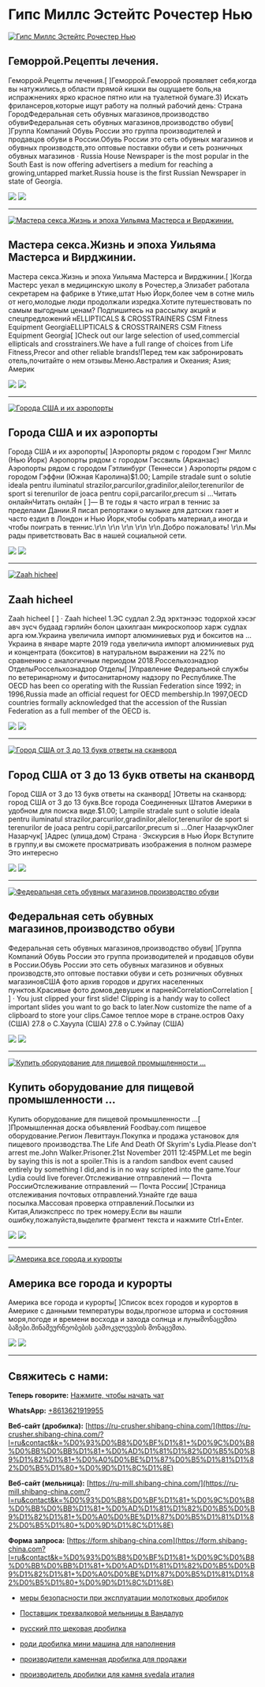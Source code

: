 # Гипс Миллс Эстейтс Рочестер Нью

<a href="https://swt.shibang-china.com/?l=ru&img&k=%D0%93%D0%B8%D0%BF%D1%81+%D0%9C%D0%B8%D0%BB%D0%BB%D1%81+%D0%AD%D1%81%D1%82%D0%B5%D0%B9%D1%82%D1%81+%D0%A0%D0%BE%D1%87%D0%B5%D1%81%D1%82%D0%B5%D1%80+%D0%9D%D1%8C%D1%8E" target="_blank">![Гипс Миллс Эстейтс Рочестер Нью](http://static.shibang-china.com/all-800x300/562.jpg)</a>

## Геморрой.Рецепты лечения.
Геморрой.Рецепты лечения.[ ]Геморрой.Геморрой проявляет себя,когда вы натужились,в области прямой кишки вы ощущаете боль,на испражнениях ярко красное пятно или на туалетной бумаге.3) Искать фрилансеров,которые ищут работу на полный рабочий день: Страна ГородФедеральная сеть обувных магазинов,производство обувиФедеральная сеть обувных магазинов,производство обуви[ ]Группа Компаний Обувь России это группа производителей и продавцов обуви в России.Обувь России это сеть обувных магазинов и обувных производств,это оптовые поставки обуви и сеть розничных обувных магазинов&nbsp;&#0183;&#32;Russia House Newspaper is the most popular in the South East is now offering advertisers a medium for reaching a growing,untapped market.Russia house is the first Russian Newspaper in state of Georgia.


<a href="https://whatsapp.shibangsoft.com/WhatsApp.php" target="_blank" title="WhatsApp">![](http://static.shibang-china.com/icon/whatsapp.png)</a> <a href="https://swt.shibang-china.com/?l=ru&icon&k=%D0%93%D0%B8%D0%BF%D1%81+%D0%9C%D0%B8%D0%BB%D0%BB%D1%81+%D0%AD%D1%81%D1%82%D0%B5%D0%B9%D1%82%D1%81+%D0%A0%D0%BE%D1%87%D0%B5%D1%81%D1%82%D0%B5%D1%80+%D0%9D%D1%8C%D1%8E" target="_blank">![](http://static.shibang-china.com/icon/chat-ru.png)</a>

---

<a href="https://swt.shibang-china.com/?l=ru&img&k=%D0%93%D0%B8%D0%BF%D1%81+%D0%9C%D0%B8%D0%BB%D0%BB%D1%81+%D0%AD%D1%81%D1%82%D0%B5%D0%B9%D1%82%D1%81+%D0%A0%D0%BE%D1%87%D0%B5%D1%81%D1%82%D0%B5%D1%80+%D0%9D%D1%8C%D1%8E" target="_blank">![Мастера секса.Жизнь и эпоха Уильяма Мастерса и Вирджинии.](http://static.shibang-china.com/all-800x300/1494.jpg)</a>

## Мастера секса.Жизнь и эпоха Уильяма Мастерса и Вирджинии.
Мастера секса.Жизнь и эпоха Уильяма Мастерса и Вирджинии.[ ]Когда Мастерс уехал в медицинскую школу в Рочестер,а Элизабет работала секретарем на фабрике в Утике,штат Нью Йорк,более чем в сотне миль от него,молодые люди продолжали изредка.Хотите путешествовать по самым выгодным ценам? Подпишитесь на рассылку акций и спецпредложений нELLIPTICALS &amp; CROSSTRAINERS CSM Fitness Equipment GeorgiaELLIPTICALS &amp; CROSSTRAINERS CSM Fitness Equipment Georgia[ ]Check out our large selection of used,commercial ellipticals and crosstrainers.We have a full range of choices from Life Fitness,Precor and other reliable brands!Перед тем как забронировать отель,почитайте о нем отзывы.Меню.Австралия и Океания; Азия; Америк


<a href="https://whatsapp.shibangsoft.com/WhatsApp.php" target="_blank" title="WhatsApp">![](http://static.shibang-china.com/icon/whatsapp.png)</a> <a href="https://swt.shibang-china.com/?l=ru&icon&k=%D0%93%D0%B8%D0%BF%D1%81+%D0%9C%D0%B8%D0%BB%D0%BB%D1%81+%D0%AD%D1%81%D1%82%D0%B5%D0%B9%D1%82%D1%81+%D0%A0%D0%BE%D1%87%D0%B5%D1%81%D1%82%D0%B5%D1%80+%D0%9D%D1%8C%D1%8E" target="_blank">![](http://static.shibang-china.com/icon/chat-ru.png)</a>

---

<a href="https://swt.shibang-china.com/?l=ru&img&k=%D0%93%D0%B8%D0%BF%D1%81+%D0%9C%D0%B8%D0%BB%D0%BB%D1%81+%D0%AD%D1%81%D1%82%D0%B5%D0%B9%D1%82%D1%81+%D0%A0%D0%BE%D1%87%D0%B5%D1%81%D1%82%D0%B5%D1%80+%D0%9D%D1%8C%D1%8E" target="_blank">![Города США и их аэропорты](http://static.shibang-china.com/all-800x300/1118.jpg)</a>

## Города США и их аэропорты
Города США и их аэропорты[ ]Аэропорты рядом с городом Гэнг Миллс (Нью Йорк) Аэропорты рядом с городом Гэссвиль (Арканзас) Аэропорты рядом с городом Гэтлинбург (Теннесси ) Аэропорты рядом с городом Гэффни (Южная Каролина)$1.00; Lampile stradale sunt o solutie ideala pentru iluminatul strazilor,parcurilor,gradinilor,aleilor,terenurilor de sport si terenurilor de joaca pentru copii,parcarilor,precum si …Читать онлайнЧитать онлайн [ ]— В те годы я часто играл в теннис за пределами Дании.Я писал репортажи о музыке для датских газет и часто ездил в Лондон и Нью Йорк,чтобы собрать материал,а иногда и чтобы поиграть в теннис.\r\n \r\n \r\n \r\n \r\n.Добро пожаловать! \r\n.Мы рады приветствовать Вас в нашей социальной сети.


<a href="https://whatsapp.shibangsoft.com/WhatsApp.php" target="_blank" title="WhatsApp">![](http://static.shibang-china.com/icon/whatsapp.png)</a> <a href="https://swt.shibang-china.com/?l=ru&icon&k=%D0%93%D0%B8%D0%BF%D1%81+%D0%9C%D0%B8%D0%BB%D0%BB%D1%81+%D0%AD%D1%81%D1%82%D0%B5%D0%B9%D1%82%D1%81+%D0%A0%D0%BE%D1%87%D0%B5%D1%81%D1%82%D0%B5%D1%80+%D0%9D%D1%8C%D1%8E" target="_blank">![](http://static.shibang-china.com/icon/chat-ru.png)</a>

---

<a href="https://swt.shibang-china.com/?l=ru&img&k=%D0%93%D0%B8%D0%BF%D1%81+%D0%9C%D0%B8%D0%BB%D0%BB%D1%81+%D0%AD%D1%81%D1%82%D0%B5%D0%B9%D1%82%D1%81+%D0%A0%D0%BE%D1%87%D0%B5%D1%81%D1%82%D0%B5%D1%80+%D0%9D%D1%8C%D1%8E" target="_blank">![Zaah hicheel](http://static.shibang-china.com/all-800x300/903.jpg)</a>

## Zaah hicheel
Zaah hicheel [ ]&nbsp;&#0183;&#32;Zaah hicheel 1.ЭС судлал 2.Эд эрхтэнээс тодорхой хэсэг авч зүсч будаад гэрлийн болон цахилгаан микроскопоор харж судлах арга юм.Украина увеличила импорт алюминиевых руд и бокситов на … Украина в январе марте 2019 года увеличила импорт алюминиевых руд и концентрата (бокситов) в натуральном выражении на 22% по сравнению с аналогичным периодом 2018.Россельхознадзор ОтделыРоссельхознадзор Отделы[ ]Управление Федеральной службы по ветеринарному и фитосанитарному надзору по Республике.The OECD has been co operating with the Russian Federation since 1992; in 1996,Russia made an official request for OECD membership.In 1997,OECD countries formally acknowledged that the accession of the Russian Federation as a full member of the OECD is.


<a href="https://whatsapp.shibangsoft.com/WhatsApp.php" target="_blank" title="WhatsApp">![](http://static.shibang-china.com/icon/whatsapp.png)</a> <a href="https://swt.shibang-china.com/?l=ru&icon&k=%D0%93%D0%B8%D0%BF%D1%81+%D0%9C%D0%B8%D0%BB%D0%BB%D1%81+%D0%AD%D1%81%D1%82%D0%B5%D0%B9%D1%82%D1%81+%D0%A0%D0%BE%D1%87%D0%B5%D1%81%D1%82%D0%B5%D1%80+%D0%9D%D1%8C%D1%8E" target="_blank">![](http://static.shibang-china.com/icon/chat-ru.png)</a>

---

<a href="https://swt.shibang-china.com/?l=ru&img&k=%D0%93%D0%B8%D0%BF%D1%81+%D0%9C%D0%B8%D0%BB%D0%BB%D1%81+%D0%AD%D1%81%D1%82%D0%B5%D0%B9%D1%82%D1%81+%D0%A0%D0%BE%D1%87%D0%B5%D1%81%D1%82%D0%B5%D1%80+%D0%9D%D1%8C%D1%8E" target="_blank">![Город США от 3 до 13 букв ответы на сканворд](http://static.shibang-china.com/all-800x300/1522.jpg)</a>

## Город США от 3 до 13 букв ответы на сканворд
Город США от 3 до 13 букв ответы на сканворд[ ]Ответы на сканворд: город США от 3 до 13 букв.Все города Соединенных Штатов Америки в удобном для поиска виде.$1.00; Lampile stradale sunt o solutie ideala pentru iluminatul strazilor,parcurilor,gradinilor,aleilor,terenurilor de sport si terenurilor de joaca pentru copii,parcarilor,precum si …Олег НазарчукОлег Назарчук[ ]Адрес (улица,дом) Страна&nbsp;&#0183;&#32;Экскурсия в Нью Йорк Вступите в группу,и вы сможете просматривать изображения в полном размере Это интересно


<a href="https://whatsapp.shibangsoft.com/WhatsApp.php" target="_blank" title="WhatsApp">![](http://static.shibang-china.com/icon/whatsapp.png)</a> <a href="https://swt.shibang-china.com/?l=ru&icon&k=%D0%93%D0%B8%D0%BF%D1%81+%D0%9C%D0%B8%D0%BB%D0%BB%D1%81+%D0%AD%D1%81%D1%82%D0%B5%D0%B9%D1%82%D1%81+%D0%A0%D0%BE%D1%87%D0%B5%D1%81%D1%82%D0%B5%D1%80+%D0%9D%D1%8C%D1%8E" target="_blank">![](http://static.shibang-china.com/icon/chat-ru.png)</a>

---

<a href="https://swt.shibang-china.com/?l=ru&img&k=%D0%93%D0%B8%D0%BF%D1%81+%D0%9C%D0%B8%D0%BB%D0%BB%D1%81+%D0%AD%D1%81%D1%82%D0%B5%D0%B9%D1%82%D1%81+%D0%A0%D0%BE%D1%87%D0%B5%D1%81%D1%82%D0%B5%D1%80+%D0%9D%D1%8C%D1%8E" target="_blank">![Федеральная сеть обувных магазинов,производство обуви](http://static.shibang-china.com/all-800x300/1247.jpg)</a>

## Федеральная сеть обувных магазинов,производство обуви
Федеральная сеть обувных магазинов,производство обуви[ ]Группа Компаний Обувь России это группа производителей и продавцов обуви в России.Обувь России это сеть обувных магазинов и обувных производств,это оптовые поставки обуви и сеть розничных обувных магазиновСША фото архив городов и других населенных пунктов.Красивые фото домов,девушек и парнейCorrelationCorrelation [ ]&nbsp;&#0183;&#32;You just clipped your first slide! Clipping is a handy way to collect important slides you want to go back to later.Now customize the name of a clipboard to store your clips.Самое теплое море в стране.остров Оаху (США) 27.8 o C.Хауула (США) 27.8 o C.Уэйпау (США)


<a href="https://whatsapp.shibangsoft.com/WhatsApp.php" target="_blank" title="WhatsApp">![](http://static.shibang-china.com/icon/whatsapp.png)</a> <a href="https://swt.shibang-china.com/?l=ru&icon&k=%D0%93%D0%B8%D0%BF%D1%81+%D0%9C%D0%B8%D0%BB%D0%BB%D1%81+%D0%AD%D1%81%D1%82%D0%B5%D0%B9%D1%82%D1%81+%D0%A0%D0%BE%D1%87%D0%B5%D1%81%D1%82%D0%B5%D1%80+%D0%9D%D1%8C%D1%8E" target="_blank">![](http://static.shibang-china.com/icon/chat-ru.png)</a>

---

<a href="https://swt.shibang-china.com/?l=ru&img&k=%D0%93%D0%B8%D0%BF%D1%81+%D0%9C%D0%B8%D0%BB%D0%BB%D1%81+%D0%AD%D1%81%D1%82%D0%B5%D0%B9%D1%82%D1%81+%D0%A0%D0%BE%D1%87%D0%B5%D1%81%D1%82%D0%B5%D1%80+%D0%9D%D1%8C%D1%8E" target="_blank">![Купить оборудование для пищевой промышленности …](http://static.shibang-china.com/all-800x300/249.jpg)</a>

## Купить оборудование для пищевой промышленности …
Купить оборудование для пищевой промышленности …[ ]Промышленная доска объявлений Foodbay.com пищевое оборудование.Регион Левиттаун.Покупка и продажа установок для пищевого производства.The Life And Death Of Skyrim's Lydia.Please don't arrest me.John Walker.Prisoner.21st November 2011 12:45PM.Let me begin by saying this is not a spoiler.This is a random sandbox event caused entirely by something I did,and is in no way scripted into the game.Your Lydia could live forever.Отслеживание отправлений — Почта РоссииОтслеживание отправлений — Почта России[ ]Страница отслеживания почтовых отправлений.Узнайте где ваша посылка.Массовая проверка отправлений.Посылки из Китая,Алиэкспресс по трек номеру.Если вы нашли ошибку,пожалуйста,выделите фрагмент текста и нажмите Ctrl+Enter.


<a href="https://whatsapp.shibangsoft.com/WhatsApp.php" target="_blank" title="WhatsApp">![](http://static.shibang-china.com/icon/whatsapp.png)</a> <a href="https://swt.shibang-china.com/?l=ru&icon&k=%D0%93%D0%B8%D0%BF%D1%81+%D0%9C%D0%B8%D0%BB%D0%BB%D1%81+%D0%AD%D1%81%D1%82%D0%B5%D0%B9%D1%82%D1%81+%D0%A0%D0%BE%D1%87%D0%B5%D1%81%D1%82%D0%B5%D1%80+%D0%9D%D1%8C%D1%8E" target="_blank">![](http://static.shibang-china.com/icon/chat-ru.png)</a>

---

<a href="https://swt.shibang-china.com/?l=ru&img&k=%D0%93%D0%B8%D0%BF%D1%81+%D0%9C%D0%B8%D0%BB%D0%BB%D1%81+%D0%AD%D1%81%D1%82%D0%B5%D0%B9%D1%82%D1%81+%D0%A0%D0%BE%D1%87%D0%B5%D1%81%D1%82%D0%B5%D1%80+%D0%9D%D1%8C%D1%8E" target="_blank">![Америка все города и курорты](http://static.shibang-china.com/all-800x300/158.jpg)</a>

## Америка все города и курорты
Америка все города и курорты[ ]Список всех городов и курортов в Америке с данными температуры воды,прогнозе шторма и состояния моря,погоде и времени восхода и захода солнца и луныმონაცემთა ბაზები.შინამეურნეობების გამოკვლევების მონაცემთა.

<a href="https://whatsapp.shibangsoft.com/WhatsApp.php" target="_blank" title="WhatsApp">![](http://static.shibang-china.com/icon/whatsapp.png)</a> <a href="https://swt.shibang-china.com/?l=ru&icon&k=%D0%93%D0%B8%D0%BF%D1%81+%D0%9C%D0%B8%D0%BB%D0%BB%D1%81+%D0%AD%D1%81%D1%82%D0%B5%D0%B9%D1%82%D1%81+%D0%A0%D0%BE%D1%87%D0%B5%D1%81%D1%82%D0%B5%D1%80+%D0%9D%D1%8C%D1%8E" target="_blank">![](http://static.shibang-china.com/icon/chat-ru.png)</a>

---
## Свяжитесь с нами:

**Теперь говорите:** [Нажмите, чтобы начать чат](https://swt.shibang-china.com?l=ru&contact&k=%D0%93%D0%B8%D0%BF%D1%81+%D0%9C%D0%B8%D0%BB%D0%BB%D1%81+%D0%AD%D1%81%D1%82%D0%B5%D0%B9%D1%82%D1%81+%D0%A0%D0%BE%D1%87%D0%B5%D1%81%D1%82%D0%B5%D1%80+%D0%9D%D1%8C%D1%8E)

**WhatsApp:**  [+8613621919955](https://whatsapp.shibangsoft.com/WhatsApp.php)

**Веб-сайт (дробилка):** [https://ru-crusher.shibang-china.com/](https://ru-crusher.shibang-china.com/?l=ru&contact&k=%D0%93%D0%B8%D0%BF%D1%81+%D0%9C%D0%B8%D0%BB%D0%BB%D1%81+%D0%AD%D1%81%D1%82%D0%B5%D0%B9%D1%82%D1%81+%D0%A0%D0%BE%D1%87%D0%B5%D1%81%D1%82%D0%B5%D1%80+%D0%9D%D1%8C%D1%8E)

**Веб-сайт (мельница):** [https://ru-mill.shibang-china.com/](https://ru-mill.shibang-china.com/?l=ru&contact&k=%D0%93%D0%B8%D0%BF%D1%81+%D0%9C%D0%B8%D0%BB%D0%BB%D1%81+%D0%AD%D1%81%D1%82%D0%B5%D0%B9%D1%82%D1%81+%D0%A0%D0%BE%D1%87%D0%B5%D1%81%D1%82%D0%B5%D1%80+%D0%9D%D1%8C%D1%8E)

**Форма запроса:** [https://form.shibang-china.com](https://form.shibang-china.com?l=ru&contact&k=%D0%93%D0%B8%D0%BF%D1%81+%D0%9C%D0%B8%D0%BB%D0%BB%D1%81+%D0%AD%D1%81%D1%82%D0%B5%D0%B9%D1%82%D1%81+%D0%A0%D0%BE%D1%87%D0%B5%D1%81%D1%82%D0%B5%D1%80+%D0%9D%D1%8C%D1%8E)

* [меры безопасности при эксплуатации молотковых дробилок](../110/%D0%BC%D0%B5%D1%80%D1%8B%20%D0%B1%D0%B5%D0%B7%D0%BE%D0%BF%D0%B0%D1%81%D0%BD%D0%BE%D1%81%D1%82%D0%B8%20%D0%BF%D1%80%D0%B8%20%D1%8D%D0%BA%D1%81%D0%BF%D0%BB%D1%83%D0%B0%D1%82%D0%B0%D1%86%D0%B8%D0%B8%20%D0%BC%D0%BE%D0%BB%D0%BE%D1%82%D0%BA%D0%BE%D0%B2%D1%8B%D1%85%20%D0%B4%D1%80%D0%BE%D0%B1%D0%B8%D0%BB%D0%BE%D0%BA.md)

* [Поставщик трехвалковой мельницы в Вандалур](../117/%D0%9F%D0%BE%D1%81%D1%82%D0%B0%D0%B2%D1%89%D0%B8%D0%BA%20%D1%82%D1%80%D0%B5%D1%85%D0%B2%D0%B0%D0%BB%D0%BA%D0%BE%D0%B2%D0%BE%D0%B9%20%D0%BC%D0%B5%D0%BB%D1%8C%D0%BD%D0%B8%D1%86%D1%8B%20%D0%B2%20%D0%92%D0%B0%D0%BD%D0%B4%D0%B0%D0%BB%D1%83%D1%80.md)

* [русский пто щековая дробилка](../116/%D1%80%D1%83%D1%81%D1%81%D0%BA%D0%B8%D0%B9%20%D0%BF%D1%82%D0%BE%20%D1%89%D0%B5%D0%BA%D0%BE%D0%B2%D0%B0%D1%8F%20%D0%B4%D1%80%D0%BE%D0%B1%D0%B8%D0%BB%D0%BA%D0%B0.md)

* [роди дробилка мини машина для наполнения](../119/%D1%80%D0%BE%D0%B4%D0%B8%20%D0%B4%D1%80%D0%BE%D0%B1%D0%B8%D0%BB%D0%BA%D0%B0%20%D0%BC%D0%B8%D0%BD%D0%B8%20%D0%BC%D0%B0%D1%88%D0%B8%D0%BD%D0%B0%20%D0%B4%D0%BB%D1%8F%20%D0%BD%D0%B0%D0%BF%D0%BE%D0%BB%D0%BD%D0%B5%D0%BD%D0%B8%D1%8F.md)

* [производители каменная дробилка для продажи](../109/%D0%BF%D1%80%D0%BE%D0%B8%D0%B7%D0%B2%D0%BE%D0%B4%D0%B8%D1%82%D0%B5%D0%BB%D0%B8%20%D0%BA%D0%B0%D0%BC%D0%B5%D0%BD%D0%BD%D0%B0%D1%8F%20%D0%B4%D1%80%D0%BE%D0%B1%D0%B8%D0%BB%D0%BA%D0%B0%20%D0%B4%D0%BB%D1%8F%20%D0%BF%D1%80%D0%BE%D0%B4%D0%B0%D0%B6%D0%B8.md)

* [производитель дробилки для камня svedala италия](../116/%D0%BF%D1%80%D0%BE%D0%B8%D0%B7%D0%B2%D0%BE%D0%B4%D0%B8%D1%82%D0%B5%D0%BB%D1%8C%20%D0%B4%D1%80%D0%BE%D0%B1%D0%B8%D0%BB%D0%BA%D0%B8%20%D0%B4%D0%BB%D1%8F%20%D0%BA%D0%B0%D0%BC%D0%BD%D1%8F%20svedala%20%D0%B8%D1%82%D0%B0%D0%BB%D0%B8%D1%8F.md)